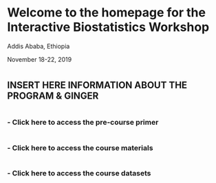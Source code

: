# Welcome to the homepage for the Interactive Biostatistics Workshop

Addis Ababa, Ethiopia

November 18-22, 2019

#  
#   
INSERT HERE INFORMATION ABOUT THE PROGRAM & GINGER
----------------------------------------------------------------------------------------------------------------------------

#  
#   
### - Click here to access the pre-course primer
#   
#  
#   
### - Click here to access the course materials
#   
#  
#   
### - Click here to access the course datasets
#   
#   
